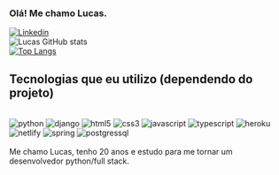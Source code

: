 ### Olá! Me chamo Lucas.
[![Linkedin](https://img.shields.io/badge/LinkedIn-0077B5?style=for-the-badge&logo=linkedin&logoColor=white)](https://www.linkedin.com/in/lucas-de-sousa-neves/) <br>
![Lucas GitHub stats](https://github-readme-stats.vercel.app/api?username=LucasSoNeves&show_icons=true&theme=dracula)<br>
[![Top Langs](https://github-readme-stats.vercel.app/api/top-langs/?username=LucasSoNeves&layout=compact)](https://github.com/anuraghazra/github-readme-stats)

## Tecnologias que eu utilizo (dependendo do projeto)

<div style="display: inline_block"><br/>
    <img align-itens="center" alt="python" src="https://img.shields.io/badge/Python-14354C?style=for-the-badge&logo=python&logoColor=white">
    <img align-itens="center" alt="django" src="https://img.shields.io/badge/Django-092E20?style=for-the-badge&logo=django&logoColor=white">
    <img align-itens="center" alt="html5" src="https://img.shields.io/badge/HTML5-E34F26?style=for-the-badge&logo=html5&logoColor=white">
    <img align-itens="center" alt="css3" src="https://img.shields.io/badge/CSS3-1572B6?style=for-the-badge&logo=css3&logoColor=white">
    <img align-itens="center" alt="javascript" src="https://img.shields.io/badge/JavaScript-323330?style=for-the-badge&logo=javascript&logoColor=F7DF1E">
    <img align-itens="center" alt="typescript" src="https://img.shields.io/badge/TypeScript-007ACC?style=for-the-badge&logo=typescript&logoColor=white">
    <img align-itens="center" alt="heroku" src="https://img.shields.io/badge/Heroku-430098?style=for-the-badge&logo=heroku&logoColor=white">
    <img align-itens="center" alt="netlify" src="https://img.shields.io/badge/Netlify-00C7B7?style=for-the-badge&logo=netlify&logoColor=white">
    <img align-itens="center" alt="spring" src="https://img.shields.io/badge/Spring-6DB33F?style=for-the-badge&logo=spring&logoColor=white">
    <img align-itens="center" alt="postgressql" src="https://img.shields.io/badge/PostgreSQL-316192?style=for-the-badge&logo=postgresql&logoColor=white">
</div>
<br>
Me chamo Lucas, tenho 20 anos e estudo para me tornar um desenvolvedor python/full stack.
